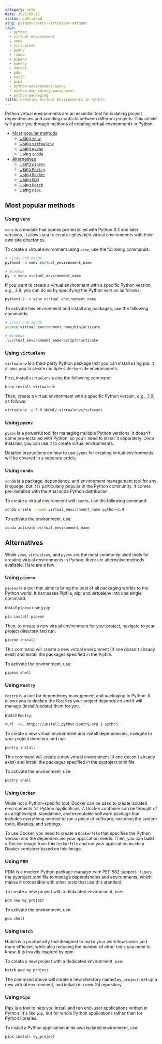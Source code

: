 ```yaml
---
category: note
date: 2022-05-12
status: published
slug: python-create-virtualenv-methods
tags:
  - python
  - virtual-environment
  - venv
  - virtualenv
  - pyenv
  - conda
  - pipenv
  - poetry
  - docker
  - pdm
  - hatch
  - pipx
  - python-environment-setup
  - python-dependency-management
  - python-packaging
title: Creating Virtual Environments in Python
---
```


Python virtual environments are an essential tool for isolating project dependencies and avoiding conflicts between different projects. This article will guide you through methods of creating virtual environments in Python.

<!-- MarkdownTOC levels="2,3" autolink="true" autoanchor="true" -->

- [Most popular methods](#most-popular-methods)
 	- [Using `venv`](#using-venv)
 	- [Using `virtualenv`](#using-virtualenv)
 	- [Using `pyenv`](#using-pyenv)
 	- [Using `conda`](#using-conda)
- [Alternatives](#alternatives)
 	- [Using `pipenv`](#using-pipenv)
 	- [Using `Poetry`](#using-poetry)
 	- [Using `Docker`](#using-docker)
 	- [Using `PDM`](#using-pdm)
 	- [Using `Hatch`](#using-hatch)
 	- [Using `Pipx`](#using-pipx)

<!-- /MarkdownTOC -->

<a id="most-popular-methods"></a>

## Most popular methods

<a id="using-venv"></a>

### Using `venv`

`venv` is a module that comes pre-installed with Python 3.3 and later versions. It allows you to create lightweight virtual environments with their own site directories.

To create a virtual environment using `venv`, use the following commands:

```sh
# Linux and macOS
python3 -m venv virtual_environment_name

# Windows
py -m venv virtual_environment_name
```

If you want to create a virtual environment with a specific Python version, e.g., 3.9, you can do so by specifying the Python version as follows:

```sh
python3.9 -m venv virtual_environment_name
```

To activate this environment and install any packages, use the following commands:

```sh
# Linux and macOS
source virtual_environment_name/bin/activate

# Windows
.\virtual_environment_name\Scripts\activate
```

<a id="using-virtualenv"></a>

### Using `virtualenv`

`virtualenv` is a third-party Python package that you can install using pip. It allows you to create multiple side-by-side environments.

First, install `virtualenv` using the following command:

```sh
brew install virtualenv
```

Then, create a virtual environment with a specific Python version, e.g., 3.9, as follows:

```sh
virtualenv -p 3.9 $HOME/.virtualenvs/safeeyes
```

<a id="using-pyenv"></a>

### Using `pyenv`

`pyenv` is a powerful tool for managing multiple Python versions. It doesn't come pre-installed with Python, so you'll need to install it separately. Once installed, you can use it to create virtual environments.

Detailed instructions on how to use `pyenv` for creating virtual environments will be covered in a separate article.

<a id="using-conda"></a>

### Using `conda`

`conda` is a package, dependency, and environment management tool for any language, but it is particularly popular in the Python community. It comes pre-installed with the Anaconda Python distribution.

To create a virtual environment with `conda`, use the following command:

```sh
conda create --name virtual_environment_name python=3.9
```

To activate the environment, use:

```sh
conda activate virtual_environment_name
```

<a id="alternatives"></a>

## Alternatives

While `venv`, `virtualenv`, and `pyenv` are the most commonly used tools for creating virtual environments in Python, there are alternative methods available. Here are a few:
<a id="using-pipenv"></a>

### Using `pipenv`

`pipenv` is a tool that aims to bring the best of all packaging worlds to the Python world. It harnesses Pipfile, pip, and virtualenv into one single command.

Install `pipenv` using pip:

```sh
pip install pipenv
```

Then, to create a new virtual environment for your project, navigate to your project directory and run:

```sh
pipenv install
```

This command will create a new virtual environment (if one doesn't already exist) and install the packages specified in the Pipfile.

To activate the environment, use:

```sh
pipenv shell
```

<a id="using-poetry"></a>

### Using `Poetry`

`Poetry` is a tool for dependency management and packaging in Python. It allows you to declare the libraries your project depends on and it will manage (install/update) them for you.

Install `Poetry`:

```sh
curl -sSL https://install.python-poetry.org | python -
```

To create a new virtual environment and install dependencies, navigate to your project directory and run:

```sh
poetry install
```

This command will create a new virtual environment (if one doesn't already exist) and install the packages specified in the pyproject.toml file.

To activate the environment, use:

```sh
poetry shell
```

<a id="using-docker"></a>

### Using `Docker`

While not a Python-specific tool, Docker can be used to create isolated environments for Python applications. A Docker container can be thought of as a lightweight, standalone, and executable software package that includes everything needed to run a piece of software, including the system tools, libraries, and settings.

To use Docker, you need to create a `Dockerfile` that specifies the Python version and the dependencies your application needs. Then, you can build a Docker image from this `Dockerfile` and run your application inside a Docker container based on this image.

<a id="using-pdm"></a>

### Using `PDM`

PDM is a modern Python package manager with PEP 582 support. It uses the pyproject.toml file to manage dependencies and environments, which makes it compatible with other tools that use this standard.

To create a new project with a dedicated environment, use:

```sh
pdm new my_project
```

To activate the environment, use:

```sh
pdm shell
```

<a id="using-hatch"></a>

### Using `Hatch`

Hatch is a productivity tool designed to make your workflow easier and more efficient, while also reducing the number of other tools you need to know. It is heavily inspired by npm.

To create a new project with a dedicated environment, use:

```sh
hatch new my_project
```

The command above will create a new directory named `my_project`, set up a new virtual environment, and initialize a new Git repository.

<a id="using-pipx"></a>

### Using `Pipx`

Pipx is a tool to help you install and run end-user applications written in Python. It's like `pip`, but for whole Python applications rather than for Python libraries.

To install a Python application in its own isolated environment, use:

```sh
pipx install my_project
```
